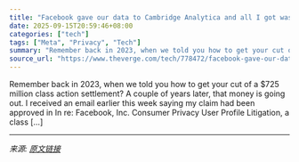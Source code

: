 ```yaml
---
title: "Facebook gave our data to Cambridge Analytica and all I got was this $38.36"
date: 2025-09-15T20:59:46+08:00
categories: ["tech"]
tags: ["Meta", "Privacy", "Tech"]
summary: "Remember back in 2023, when we told you how to get your cut of a $725 million class action settlement? A couple of years later, that money is going out. I received an email earlier this week saying my"
source_url: "https://www.theverge.com/tech/778472/facebook-gave-our-data-to-cambridge-analytica-and-all-i-got-was-this-38-36"
---
```


Remember back in 2023, when we told you how to get your cut of a $725 million class action settlement? A couple of years later, that money is going out. I received an email earlier this week saying my claim had been approved in In re: Facebook, Inc. Consumer Privacy User Profile Litigation, a class [&#8230;]

---

*来源: [原文链接](https://www.theverge.com/tech/778472/facebook-gave-our-data-to-cambridge-analytica-and-all-i-got-was-this-38-36)*
